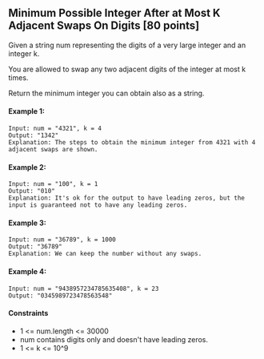 ## Minimum Possible Integer After at Most K Adjacent Swaps On Digits [80 points]
Given a string num representing the digits of a very large integer and an integer k.

You are allowed to swap any two adjacent digits of the integer at most k times.

Return the minimum integer you can obtain also as a string.

#### Example 1:
```
Input: num = "4321", k = 4
Output: "1342"
Explanation: The steps to obtain the minimum integer from 4321 with 4 adjacent swaps are shown.

```

#### Example 2:
```
Input: num = "100", k = 1
Output: "010"
Explanation: It's ok for the output to have leading zeros, but the input is guaranteed not to have any leading zeros.

```

#### Example 3:
```
Input: num = "36789", k = 1000
Output: "36789"
Explanation: We can keep the number without any swaps.

```

#### Example 4:
```
Input: num = "9438957234785635408", k = 23
Output: "0345989723478563548"
```

#### Constraints
- 1 <= num.length <= 30000
- num contains digits only and doesn't have leading zeros.
- 1 <= k <= 10^9

